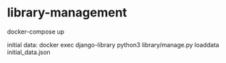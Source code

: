 # library-management

docker-compose up

initial data: docker exec django-library python3 library/manage.py loaddata initial_data.json